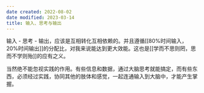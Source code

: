 ```yaml
---
date created: 2022-08-02
date modified: 2023-03-14
title: 输入、思考与输出
---
```


输入 - 思考 - 输出，应该是互相转化互相依赖的。并且遵循[[80%时间输入，20%时间输出]]的分配比，对我来说能达到更大效能。这也是[[学而不思则罔，思而不学则殆]]的应有之义。

当然绝不能忽视实践的作用。有些信息和数据，通过大脑思考就能搞定，而有些东西，必须经过实践，协同其他的肢体和感觉，一起连通输入到大脑中，才能产生掌握。
